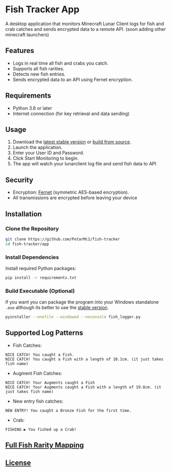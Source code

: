 # Fish Tracker App

A desktop application that monitors Minecraft Lunar Client logs for fish and crab catches and sends encrypted data to a remote API.
(soon adding other minecraft launchers)

## Features

- Logs in real time all fish and crabs you catch.
- Supports all fish rarities.
- Detects new fish entries.
- Sends encrypted data to an API using Fernet encryption.

## Requirements

- Python 3.8 or later
- Internet connection (for key retrieval and data sending)

## Usage

1. Download the [latest stable version](https://github.com/PetarMc1/fish-tracker/releases) or [build from source](#build-executable-optional).
2. Launch the application.
3. Enter your User ID and Password.
4. Click Start Monitoring to begin.
5. The app will watch your lunarclient log file and send fish data to API

## Security

- Encryption: [Fernet](https://cryptography.io/en/latest/fernet/) (symmetric AES-based encryption).
- All transmissions are encrypted before leaving your device

## Installation

### Clone the Repository

```bash
git clone https://github.com/PetarMc1/fish-tracker
cd fish-tracker/app
```

### Install Dependencies

Install required Python packages:

```bash
pip install -r requirements.txt
```

### Build Executable (Optional)

If you want you can package the program into your Windows standalone `.exe` although its better to use the [stable version](https://github.com/PetarMc1/fish-tracker/releases).

```bash
pyinstaller --onefile --windowed --noconsole fish_logger.py
```

## Supported Log Patterns

- Fish Catches:

```
NICE CATCH! You caught a Fish.
NICE CATCH! You caught a Fish with a length of 10.1cm. (it just takes fish name)
```

- Augment Fish Catches:

```
NICE CATCH! Your Augments caught a Fish
NICE CATCH! Your Augments caught a Fish with a length of 19.8cm. (it just takes fish name)
```

- New entry fish catches:

```
NEW ENTRY! You caught a Bronze Fish for the first time.
```

- Crab:

```
FISHING ▶ You fished up a Crab!
```

## [Full Fish Rarity Mapping](/README.md#full-fish-rarity-mapping)

## [License](/README.md#license)